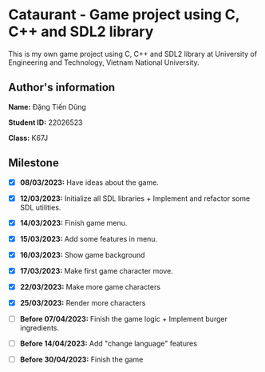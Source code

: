 # Cataurant - Game project using C, C++ and SDL2 library
This is my own game project using C, C++ and SDL2 library at University of Engineering and Technology, Vietnam National University.
## Author's information
**Name:**  Đặng Tiến Dũng

**Student ID:** 22026523

**Class:** K67J

## Milestone
- [x] **08/03/2023:** Have ideas about the game.
- [x] **12/03/2023:** Initialize all SDL libraries + Implement and refactor some SDL utilities.
- [x] **14/03/2023:** Finish game menu.
- [x] **15/03/2023:** Add some features in menu.
- [x] **16/03/2023:** Show game background
- [x] **17/03/2023:** Make first game character move.
- [x] **22/03/2023:** Make more game characters
- [x] **25/03/2023:** Render more characters
- [ ] **Before 07/04/2023:** Finish the game logic + Implement burger ingredients.
- [ ] **Before 14/04/2023:** Add "change language" features
- [ ] **Before 30/04/2023:** Finish the game



